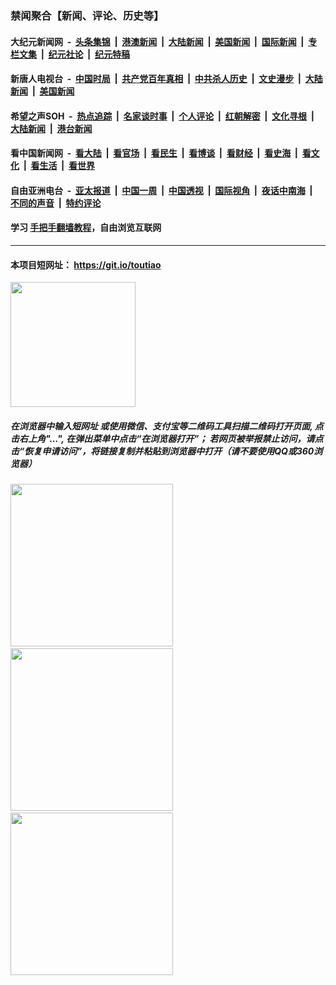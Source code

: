 ### 禁闻聚合【新闻、评论、历史等】

#### 大纪元新闻网 &nbsp;-&nbsp; [头条集锦](indexes/E头条集锦.md?t=02100544) &nbsp;|&nbsp; [港澳新闻](indexes/E港澳新闻.md?t=02100544)  &nbsp;|&nbsp; [大陆新闻](indexes/E大陆新闻.md?t=02100544) &nbsp;|&nbsp; [美国新闻](indexes/E美国新闻.md?t=02100544) &nbsp;|&nbsp; [国际新闻](indexes/E国际新闻.md?t=02100544) &nbsp;|&nbsp; [专栏文集](indexes/E专栏文集.md?t=02100544) &nbsp;|&nbsp; [纪元社论](indexes/E纪元社论.md?t=02100544) &nbsp;|&nbsp; [纪元特稿](indexes/E纪元特稿.md?t=02100544) 

#### 新唐人电视台 &nbsp;-&nbsp; [中国时局](indexes/N中国时局.md?t=02100544) &nbsp;|&nbsp; [共产党百年真相](indexes/N共产党百年真相.md?t=02100544) &nbsp;|&nbsp; [中共杀人历史](indexes/N中共杀人历史.md?t=02100544) &nbsp;|&nbsp; [文史漫步](indexes/N文史漫步.md?t=02100544) &nbsp;|&nbsp; [大陆新闻](indexes/N大陆新闻.md?t=02100544) &nbsp;|&nbsp; [美国新闻](indexes/N美国新闻.md?t=02100544)

#### 希望之声SOH &nbsp;-&nbsp; [热点追踪](indexes/H热点追踪.md?t=02100544) &nbsp;|&nbsp; [名家谈时事](indexes/H名家谈时事.md?t=02100544) &nbsp;|&nbsp; [个人评论](indexes/H个人评论.md?t=02100544)  &nbsp;|&nbsp; [红朝解密](indexes/H红朝解密.md?t=02100544) &nbsp;|&nbsp; [文化寻根](indexes/H文化寻根.md?t=02100544) &nbsp;|&nbsp; [大陆新闻](indexes/H大陆新闻.md?t=02100544) &nbsp;|&nbsp; [港台新闻](indexes/H港台新闻.md?t=02100544)

#### 看中国新闻网 &nbsp;-&nbsp; [看大陆](indexes/S看大陆.md?t=02100544) &nbsp;|&nbsp; [看官场](indexes/S看官场.md?t=02100544) &nbsp;|&nbsp; [看民生](indexes/S看民生.md?t=02100544)  &nbsp;|&nbsp; [看博谈](indexes/S看博谈.md?t=02100544) &nbsp;|&nbsp; [看财经](indexes/S看财经.md?t=02100544) &nbsp;|&nbsp; [看史海](indexes/S看史海.md?t=02100544) &nbsp;|&nbsp; [看文化](indexes/S看文化.md?t=02100544) &nbsp;|&nbsp; [看生活](indexes/S看生活.md?t=02100544) &nbsp;|&nbsp; [看世界](indexes/S看世界.md?t=02100544)

#### 自由亚洲电台 &nbsp;-&nbsp; [亚太报道](indexes/R亚太报道.md?t=02100544) &nbsp;|&nbsp; [中国一周](indexes/R中国一周.md?t=02100544) &nbsp;|&nbsp; [中国透视](indexes/R中国透视.md?t=02100544)  &nbsp;|&nbsp; [国际视角](indexes/R国际视角.md?t=02100544) &nbsp;|&nbsp; [夜话中南海](indexes/R夜话中南海.md?t=02100544) &nbsp;|&nbsp; [不同的声音](indexes/R不同的声音.md?t=02100544) &nbsp;|&nbsp; [特约评论](indexes/R特约评论.md?t=02100544)

#### 学习 [手把手翻墙教程](https://github.com/gfw-breaker/guides/wiki)，自由浏览互联网

----

#### 本项目短网址： https://git.io/toutiao
<img src="https://raw.githubusercontent.com/gfw-breaker/banned-news/master/scripts/img/qr.png" width="200px"/>  

##### 在浏览器中输入短网址 或使用微信、支付宝等二维码工具扫描二维码打开页面, 点击右上角"...", 在弹出菜单中点击“在浏览器打开”； 若网页被举报禁止访问，请点击“恢复申请访问”，将链接复制并粘贴到浏览器中打开（请不要使用QQ或360浏览器）

<img src="https://raw.githubusercontent.com/gfw-breaker/banned-news/master/scripts/img/1.png" width="260px"/> &nbsp; <img src="https://raw.githubusercontent.com/gfw-breaker/banned-news/master/scripts/img/2.png" width="260px"/> &nbsp; <img src="https://raw.githubusercontent.com/gfw-breaker/banned-news/master/scripts/img/3.png" width="260px"/>
